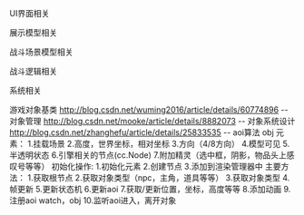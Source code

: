UI界面相关

展示模型相关

战斗场景模型相关

战斗逻辑相关

系统相关

游戏对象基类
http://blog.csdn.net/wuming2016/article/details/60774896   -- 对象管理
http://blog.csdn.net/mooke/article/details/8882073		   -- 对象系统设计
http://blog.csdn.net/zhanghefu/article/details/25833535    -- aoi算法
obj
元素：
1.挂载场景
2.高度，世界坐标，相对坐标
3.方向（4/8方向）
4.模型可见
5.半透明状态
6.引擎相关的节点(cc.Node)
7.附加精灵（选中框，阴影，物品头上感叹号等等）
初始化操作:
1.初始化元素
2.创建节点
3.添加到渲染管理器中
主要方法：
1.获取根节点
2.获取对象类型（npc，主角，道具等等）
3.获取对象类型
4.帧更新
5.更新状态机
6.更新aoi
7.获取/更新位置，坐标，高度等等
8.添加动画
9.注册aoi watch，obj
10.监听aoi进入，离开对象

